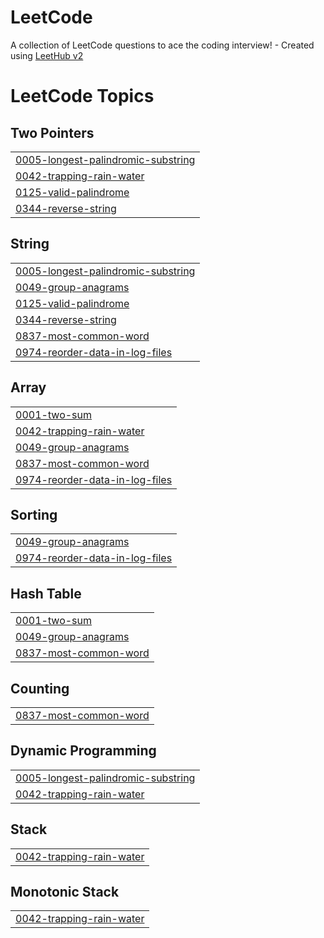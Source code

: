 # LeetCode
A collection of LeetCode questions to ace the coding interview! - Created using [LeetHub v2](https://github.com/arunbhardwaj/LeetHub-2.0)

<!---LeetCode Topics Start-->
# LeetCode Topics
## Two Pointers
|  |
| ------- |
| [0005-longest-palindromic-substring](https://github.com/Chaewoon-kim/LeetCode/tree/master/0005-longest-palindromic-substring) |
| [0042-trapping-rain-water](https://github.com/Chaewoon-kim/LeetCode/tree/master/0042-trapping-rain-water) |
| [0125-valid-palindrome](https://github.com/Chaewoon-kim/LeetCode/tree/master/0125-valid-palindrome) |
| [0344-reverse-string](https://github.com/Chaewoon-kim/LeetCode/tree/master/0344-reverse-string) |
## String
|  |
| ------- |
| [0005-longest-palindromic-substring](https://github.com/Chaewoon-kim/LeetCode/tree/master/0005-longest-palindromic-substring) |
| [0049-group-anagrams](https://github.com/Chaewoon-kim/LeetCode/tree/master/0049-group-anagrams) |
| [0125-valid-palindrome](https://github.com/Chaewoon-kim/LeetCode/tree/master/0125-valid-palindrome) |
| [0344-reverse-string](https://github.com/Chaewoon-kim/LeetCode/tree/master/0344-reverse-string) |
| [0837-most-common-word](https://github.com/Chaewoon-kim/LeetCode/tree/master/0837-most-common-word) |
| [0974-reorder-data-in-log-files](https://github.com/Chaewoon-kim/LeetCode/tree/master/0974-reorder-data-in-log-files) |
## Array
|  |
| ------- |
| [0001-two-sum](https://github.com/Chaewoon-kim/LeetCode/tree/master/0001-two-sum) |
| [0042-trapping-rain-water](https://github.com/Chaewoon-kim/LeetCode/tree/master/0042-trapping-rain-water) |
| [0049-group-anagrams](https://github.com/Chaewoon-kim/LeetCode/tree/master/0049-group-anagrams) |
| [0837-most-common-word](https://github.com/Chaewoon-kim/LeetCode/tree/master/0837-most-common-word) |
| [0974-reorder-data-in-log-files](https://github.com/Chaewoon-kim/LeetCode/tree/master/0974-reorder-data-in-log-files) |
## Sorting
|  |
| ------- |
| [0049-group-anagrams](https://github.com/Chaewoon-kim/LeetCode/tree/master/0049-group-anagrams) |
| [0974-reorder-data-in-log-files](https://github.com/Chaewoon-kim/LeetCode/tree/master/0974-reorder-data-in-log-files) |
## Hash Table
|  |
| ------- |
| [0001-two-sum](https://github.com/Chaewoon-kim/LeetCode/tree/master/0001-two-sum) |
| [0049-group-anagrams](https://github.com/Chaewoon-kim/LeetCode/tree/master/0049-group-anagrams) |
| [0837-most-common-word](https://github.com/Chaewoon-kim/LeetCode/tree/master/0837-most-common-word) |
## Counting
|  |
| ------- |
| [0837-most-common-word](https://github.com/Chaewoon-kim/LeetCode/tree/master/0837-most-common-word) |
## Dynamic Programming
|  |
| ------- |
| [0005-longest-palindromic-substring](https://github.com/Chaewoon-kim/LeetCode/tree/master/0005-longest-palindromic-substring) |
| [0042-trapping-rain-water](https://github.com/Chaewoon-kim/LeetCode/tree/master/0042-trapping-rain-water) |
## Stack
|  |
| ------- |
| [0042-trapping-rain-water](https://github.com/Chaewoon-kim/LeetCode/tree/master/0042-trapping-rain-water) |
## Monotonic Stack
|  |
| ------- |
| [0042-trapping-rain-water](https://github.com/Chaewoon-kim/LeetCode/tree/master/0042-trapping-rain-water) |
<!---LeetCode Topics End-->